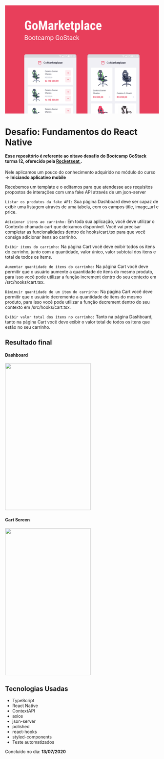 ![Capa](Capa.png)

<h1>Desafio: Fundamentos do React Native</h1>

<h4>Esse repositório é referente ao oitavo desafio do Bootcamp GoStack turma 12, oferecido pela <a href="https://rocketseat.com.br/">Rocketseat </a>.</h4>

Nele aplicamos um pouco do conhecimento adquirido no módulo do curso => **Iniciando aplicativo mobile**

Recebemos um template e o editamos para que atendesse aos requisitos propostos de interações com uma fake API através de um json-server

```Listar os produtos da fake API:``` Sua página Dashboard deve ser capaz de exibir uma listagem através de uma tabela, com os campos title, image_url e price.

```Adicionar itens ao carrinho:``` Em toda sua aplicação, você deve utilizar o Contexto chamado cart que deixamos disponível. Você vai precisar completar as funcionalidades dentro de hooks/cart.tsx para que você consiga adicionar itens ao carrinho.

```Exibir itens do carrinho:``` Na página Cart você deve exibir todos os itens do carrinho, junto com a quantidade, valor único, valor subtotal dos itens e total de todos os items.

```Aumentar quantidade de itens do carrinho:``` Na página Cart você deve permitir que o usuário aumente a quantidade de itens do mesmo produto, para isso você pode utilizar a função increment dentro do seu contexto em /src/hooks/cart.tsx.

```Diminuir quantidade de um item do carrinho:``` Na página Cart você deve permitir que o usuário decremente a quantidade de itens do mesmo produto, para isso você pode utilizar a função decrement dentro do seu contexto em /src/hooks/cart.tsx.

```Exibir valor total dos itens no carrinho:``` Tanto na página Dashboard, tanto na página Cart você deve exibir o valor total de todos os itens que estão no seu carrinho.

<h2>Resultado final</h2>

<h4>Dashboard</h4>

<img src="Dashboard.png" width="280" height="480" />

<h4>Cart Screen</h4>

<img src="Dashboard.png" width="280" height="480" />

## Tecnologias Usadas
- TypeScript
- React Native
- ContextAPI
- axios
- json-server
- polished
- react-hooks
- styled-components
- Teste automatizados

Concluído no dia: **13/07/2020**

